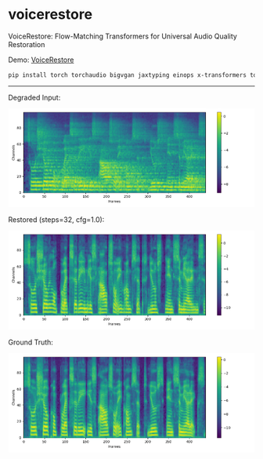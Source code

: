 # voicerestore
VoiceRestore: Flow-Matching Transformers for Universal Audio Quality Restoration

Demo: [VoiceRestore](https://sparkling-rabanadas-3082be.netlify.app/)

```bash
pip install torch torchaudio bigvgan jaxtyping einops x-transformers torchdiffeq gateloop-transformer
```

---


Degraded Input: 

![Degraded Input](./imgs/degraded.png "Degraded Input")


Restored (steps=32, cfg=1.0):

![Restored](./imgs/restored.png "Restored")


Ground Truth:

![Ground Truth](./imgs/ground_truth.png "Ground Truth")